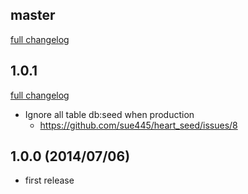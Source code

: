 ## master
[full changelog](https://github.com/sue445/chrome-gitlab-notifier/compare/v1.0.1...master)

## 1.0.1
[full changelog](https://github.com/sue445/chrome-gitlab-notifier/compare/v1.0.0...1.0.1)

* Ignore all table db:seed when production
  * https://github.com/sue445/heart_seed/issues/8

## 1.0.0 (2014/07/06)
* first release

